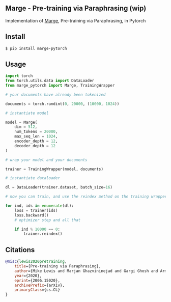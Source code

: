 ## Marge - Pre-training via Paraphrasing (wip)

Implementation of <a href="https://arxiv.org/abs/2006.15020">Marge</a>, Pre-training via Paraphrasing, in Pytorch

## Install

```bash
$ pip install marge-pytorch
```

## Usage

```python
import torch
from torch.utils.data import DataLoader
from marge_pytorch import Marge, TrainingWrapper

# your documents have already been tokenized

documents = torch.randint(0, 20000, (10000, 1024))

# instantiate model

model = Marge(
    dim = 512,
    num_tokens = 20000,
    max_seq_len = 1024,
    encoder_depth = 12,
    decoder_depth = 12
)

# wrap your model and your documents

trainer = TrainingWrapper(model, documents)

# instantiate dataloader

dl = DataLoader(trainer.dataset, batch_size=16)

# now you can train, and use the reindex method on the training wrapper at appropriate intervals

for ind, ids in enumerate(dl):
    loss = trainer(ids)
    loss.backward()
    # optimizer step and all that

    if ind % 10000 == 0:
        trainer.reindex()
```

## Citations

```bibtex
@misc{lewis2020pretraining,
    title={Pre-training via Paraphrasing},
    author={Mike Lewis and Marjan Ghazvininejad and Gargi Ghosh and Armen Aghajanyan and Sida Wang and Luke Zettlemoyer},
    year={2020},
    eprint={2006.15020},
    archivePrefix={arXiv},
    primaryClass={cs.CL}
}
```
